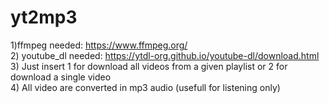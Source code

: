 # yt2mp3
1)ffmpeg needed: https://www.ffmpeg.org/ <br>
2) youtube_dl needed: https://ytdl-org.github.io/youtube-dl/download.html  <br>
3) Just insert 1 for download all videos from a given playlist or 2 for download a single video  <br>
4) All video are converted in mp3 audio (usefull for listening only)
